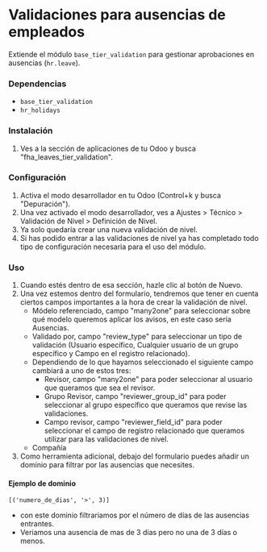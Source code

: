 # Validaciones para ausencias de empleados

Extiende el módulo `base_tier_validation` para gestionar aprobaciones en ausencias (`hr.leave`).

### Dependencias
- `base_tier_validation`
- `hr_holidays`

### Instalación
1. Ves a la sección de aplicaciones de tu Odoo y busca "fha_leaves_tier_validation".


### Configuración
1. Activa el modo desarrollador en tu Odoo (Control+k y busca "Depuración").
2. Una vez activado el modo desarrollador, ves a Ajustes > Técnico > Validación de Nivel > Definición de Nivel.
3. Ya solo quedaría crear una nueva validación de nivel.
4. Si has podido entrar a las validaciones de nivel ya has completado todo tipo de configuración necesaria para el uso del módulo.

### Uso
1. Cuando estés dentro de esa sección, hazle clic al botón de Nuevo.
2. Una vez estemos dentro del formulario, tendremos que tener en cuenta ciertos campos importantes a la hora de crear la validación de nivel.
    - Módelo referenciado, campo "many2one" para seleccionar sobre qué modelo queremos aplicar los avisos, en este caso sería Ausencias.
    - Validado por, campo "review_type" para seleccionar un tipo de validación (Usuario específico, Cualquier usuario de un grupo específico y Campo en el registro relacionado).
    - Dependiendo de lo que hayamos seleccionado el siguiente campo cambiará a uno de estos tres:
       - Revisor, campo "many2one" para poder seleccionar al usuario que queramos que sea el revisor.
       - Grupo Revisor, campo  "reviewer_group_id" para poder seleccionar al grupo específico que queramos que revise las validaciones.
       - Campo revisor, campo "reviewer_field_id" para poder seleccionar el campo de registro relacionado que queramos utilizar para las validaciones de nivel.
    - Compañía    
4. Como herramienta adicional, debajo del formulario puedes añadir un dominio para filtrar por las ausencias que necesites.
   
#### Ejemplo de dominio
`[('numero_de_dias', '>', 3)]`
 - con este dominio filtrariamos por el número de días de las ausencias entrantes.
 - Veriamos una ausencia de mas de 3 días pero no una de 3 días o menos.
